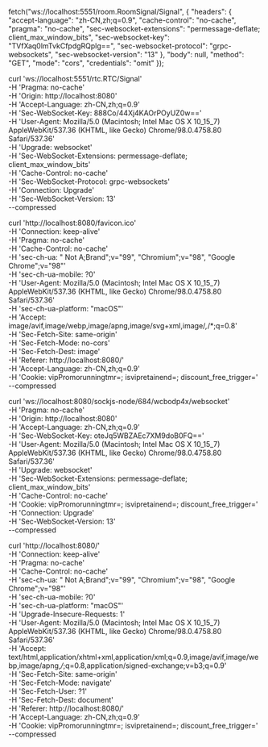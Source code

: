 fetch("ws://localhost:5551/room.RoomSignal/Signal", {
  "headers": {
    "accept-language": "zh-CN,zh;q=0.9",
    "cache-control": "no-cache",
    "pragma": "no-cache",
    "sec-websocket-extensions": "permessage-deflate; client_max_window_bits",
    "sec-websocket-key": "TVfXaq0lmTvkCfpdgRQplg==",
    "sec-websocket-protocol": "grpc-websockets",
    "sec-websocket-version": "13"
  },
  "body": null,
  "method": "GET",
  "mode": "cors",
  "credentials": "omit"
});

curl 'ws://localhost:5551/rtc.RTC/Signal' \
  -H 'Pragma: no-cache' \
  -H 'Origin: http://localhost:8080' \
  -H 'Accept-Language: zh-CN,zh;q=0.9' \
  -H 'Sec-WebSocket-Key: 888Co/44Xj4KAOrPOyUZ0w==' \
  -H 'User-Agent: Mozilla/5.0 (Macintosh; Intel Mac OS X 10_15_7) AppleWebKit/537.36 (KHTML, like Gecko) Chrome/98.0.4758.80 Safari/537.36' \
  -H 'Upgrade: websocket' \
  -H 'Sec-WebSocket-Extensions: permessage-deflate; client_max_window_bits' \
  -H 'Cache-Control: no-cache' \
  -H 'Sec-WebSocket-Protocol: grpc-websockets' \
  -H 'Connection: Upgrade' \
  -H 'Sec-WebSocket-Version: 13' \
  --compressed


curl 'http://localhost:8080/favicon.ico' \
  -H 'Connection: keep-alive' \
  -H 'Pragma: no-cache' \
  -H 'Cache-Control: no-cache' \
  -H 'sec-ch-ua: " Not A;Brand";v="99", "Chromium";v="98", "Google Chrome";v="98"' \
  -H 'sec-ch-ua-mobile: ?0' \
  -H 'User-Agent: Mozilla/5.0 (Macintosh; Intel Mac OS X 10_15_7) AppleWebKit/537.36 (KHTML, like Gecko) Chrome/98.0.4758.80 Safari/537.36' \
  -H 'sec-ch-ua-platform: "macOS"' \
  -H 'Accept: image/avif,image/webp,image/apng,image/svg+xml,image/*,*/*;q=0.8' \
  -H 'Sec-Fetch-Site: same-origin' \
  -H 'Sec-Fetch-Mode: no-cors' \
  -H 'Sec-Fetch-Dest: image' \
  -H 'Referer: http://localhost:8080/' \
  -H 'Accept-Language: zh-CN,zh;q=0.9' \
  -H 'Cookie: vipPromorunningtmr=; isvipretainend=; discount_free_trigger=' \
  --compressed


curl 'ws://localhost:8080/sockjs-node/684/wcbodp4x/websocket' \
  -H 'Pragma: no-cache' \
  -H 'Origin: http://localhost:8080' \
  -H 'Accept-Language: zh-CN,zh;q=0.9' \
  -H 'Sec-WebSocket-Key: oteJq5WBZAEc7XM9doB0FQ==' \
  -H 'User-Agent: Mozilla/5.0 (Macintosh; Intel Mac OS X 10_15_7) AppleWebKit/537.36 (KHTML, like Gecko) Chrome/98.0.4758.80 Safari/537.36' \
  -H 'Upgrade: websocket' \
  -H 'Sec-WebSocket-Extensions: permessage-deflate; client_max_window_bits' \
  -H 'Cache-Control: no-cache' \
  -H 'Cookie: vipPromorunningtmr=; isvipretainend=; discount_free_trigger=' \
  -H 'Connection: Upgrade' \
  -H 'Sec-WebSocket-Version: 13' \
  --compressed

curl 'http://localhost:8080/' \
  -H 'Connection: keep-alive' \
  -H 'Pragma: no-cache' \
  -H 'Cache-Control: no-cache' \
  -H 'sec-ch-ua: " Not A;Brand";v="99", "Chromium";v="98", "Google Chrome";v="98"' \
  -H 'sec-ch-ua-mobile: ?0' \
  -H 'sec-ch-ua-platform: "macOS"' \
  -H 'Upgrade-Insecure-Requests: 1' \
  -H 'User-Agent: Mozilla/5.0 (Macintosh; Intel Mac OS X 10_15_7) AppleWebKit/537.36 (KHTML, like Gecko) Chrome/98.0.4758.80 Safari/537.36' \
  -H 'Accept: text/html,application/xhtml+xml,application/xml;q=0.9,image/avif,image/webp,image/apng,*/*;q=0.8,application/signed-exchange;v=b3;q=0.9' \
  -H 'Sec-Fetch-Site: same-origin' \
  -H 'Sec-Fetch-Mode: navigate' \
  -H 'Sec-Fetch-User: ?1' \
  -H 'Sec-Fetch-Dest: document' \
  -H 'Referer: http://localhost:8080/' \
  -H 'Accept-Language: zh-CN,zh;q=0.9' \
  -H 'Cookie: vipPromorunningtmr=; isvipretainend=; discount_free_trigger=' \
  --compressed


<!DOCTYPE html>
<html lang="en">

<head>
    <meta charset="UTF-8">
    <title>Ion Conference App</title>
</head>

<body>
    <div id="app" style="height:100%"></div>
<script src="/ion-conference.bf76c3810c17921dd23e.js"></script></body>

</html>


curl 'http://localhost:8080/ion-conference.bf76c3810c17921dd23e.js' \
  -H 'Connection: keep-alive' \
  -H 'Pragma: no-cache' \
  -H 'Cache-Control: no-cache' \
  -H 'sec-ch-ua: " Not A;Brand";v="99", "Chromium";v="98", "Google Chrome";v="98"' \
  -H 'sec-ch-ua-mobile: ?0' \
  -H 'User-Agent: Mozilla/5.0 (Macintosh; Intel Mac OS X 10_15_7) AppleWebKit/537.36 (KHTML, like Gecko) Chrome/98.0.4758.80 Safari/537.36' \
  -H 'sec-ch-ua-platform: "macOS"' \
  -H 'Accept: */*' \
  -H 'Sec-Fetch-Site: same-origin' \
  -H 'Sec-Fetch-Mode: no-cors' \
  -H 'Sec-Fetch-Dest: script' \
  -H 'Referer: http://localhost:8080/' \
  -H 'Accept-Language: zh-CN,zh;q=0.9' \
  -H 'Cookie: vipPromorunningtmr=; isvipretainend=; discount_free_trigger=' \
  --compressed


curl 'http://localhost:8080/c191192575c918fc4f639abb1d031955.svg' \
  -H 'Connection: keep-alive' \
  -H 'Pragma: no-cache' \
  -H 'Cache-Control: no-cache' \
  -H 'sec-ch-ua: " Not A;Brand";v="99", "Chromium";v="98", "Google Chrome";v="98"' \
  -H 'sec-ch-ua-mobile: ?0' \
  -H 'User-Agent: Mozilla/5.0 (Macintosh; Intel Mac OS X 10_15_7) AppleWebKit/537.36 (KHTML, like Gecko) Chrome/98.0.4758.80 Safari/537.36' \
  -H 'sec-ch-ua-platform: "macOS"' \
  -H 'Accept: image/avif,image/webp,image/apng,image/svg+xml,image/*,*/*;q=0.8' \
  -H 'Sec-Fetch-Site: same-origin' \
  -H 'Sec-Fetch-Mode: no-cors' \
  -H 'Sec-Fetch-Dest: image' \
  -H 'Referer: http://localhost:8080/' \
  -H 'Accept-Language: zh-CN,zh;q=0.9' \
  -H 'Cookie: vipPromorunningtmr=; isvipretainend=; discount_free_trigger=' \
  --compressed


curl 'http://localhost:8080/sockjs-node/info?t=1644652743792' \
  -H 'Connection: keep-alive' \
  -H 'Pragma: no-cache' \
  -H 'Cache-Control: no-cache' \
  -H 'sec-ch-ua: " Not A;Brand";v="99", "Chromium";v="98", "Google Chrome";v="98"' \
  -H 'sec-ch-ua-mobile: ?0' \
  -H 'User-Agent: Mozilla/5.0 (Macintosh; Intel Mac OS X 10_15_7) AppleWebKit/537.36 (KHTML, like Gecko) Chrome/98.0.4758.80 Safari/537.36' \
  -H 'sec-ch-ua-platform: "macOS"' \
  -H 'Accept: */*' \
  -H 'Sec-Fetch-Site: same-origin' \
  -H 'Sec-Fetch-Mode: cors' \
  -H 'Sec-Fetch-Dest: empty' \
  -H 'Referer: http://localhost:8080/' \
  -H 'Accept-Language: zh-CN,zh;q=0.9' \
  -H 'Cookie: vipPromorunningtmr=; isvipretainend=; discount_free_trigger=' \
  --compressed


{"websocket":true,"origins":["*:*"],"cookie_needed":false,"entropy":416870618}


curl 'ws://localhost:8080/sockjs-node/447/5xkq0jqb/websocket' \
  -H 'Pragma: no-cache' \
  -H 'Origin: http://localhost:8080' \
  -H 'Accept-Language: zh-CN,zh;q=0.9' \
  -H 'Sec-WebSocket-Key: yz7G87jRaPnf16IHs3M4nw==' \
  -H 'User-Agent: Mozilla/5.0 (Macintosh; Intel Mac OS X 10_15_7) AppleWebKit/537.36 (KHTML, like Gecko) Chrome/98.0.4758.80 Safari/537.36' \
  -H 'Upgrade: websocket' \
  -H 'Sec-WebSocket-Extensions: permessage-deflate; client_max_window_bits' \
  -H 'Cache-Control: no-cache' \
  -H 'Cookie: vipPromorunningtmr=; isvipretainend=; discount_free_trigger=' \
  -H 'Connection: Upgrade' \
  -H 'Sec-WebSocket-Version: 13' \
  --compressed


